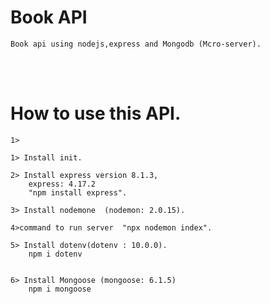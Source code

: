 # Book API

```Book api using nodejs,express and Mongodb (Mcro-server).```

<br><br>
# How to use this API.

```
1>
```





```
1> Install init.

2> Install express version 8.1.3,
    express: 4.17.2
    "npm install express".

3> Install nodemone  (nodemon: 2.0.15).

4>command to run server  "npx nodemon index".

5> Install dotenv(dotenv : 10.0.0).
    npm i dotenv
    

6> Install Mongoose (mongoose: 6.1.5)
    npm i mongoose
    
```